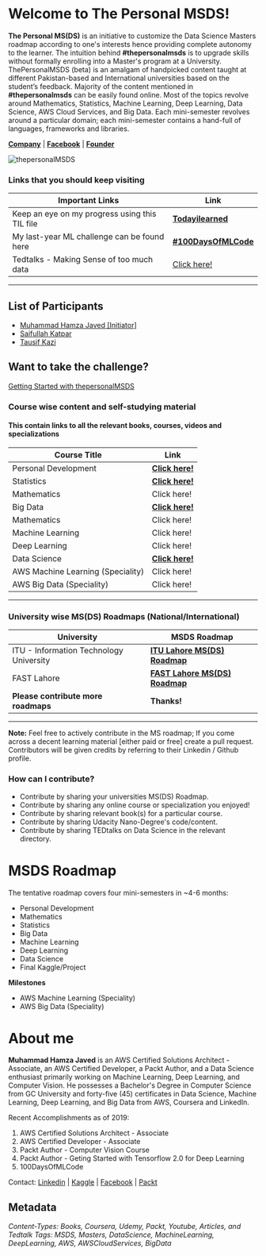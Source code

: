 # Welcome to The Personal MSDS!


**The Personal MS(DS)** is an initiative to customize the Data Science Masters roadmap according to one's interests hence providing complete autonomy to the learner. The intuition behind **#thepersonalmsds** is to upgrade skills without formally enrolling into a Master's program at a University. ThePersonalMSDS (beta) is an amalgam of handpicked content taught at different Pakistan-based and International universities based on the student’s feedback. Majority of the content mentioned in **#thepersonalmsds** can be easily found online. Most of the topics revolve around Mathematics, Statistics, Machine Learning, Deep Learning, Data Science, AWS Cloud Services, and Big Data. Each mini-semester revolves around a particular domain; each mini-semester contains a hand-full of languages, frameworks and libraries.

[**Company**](https://www.linkedin.com/company/thepersonalmsds/) | [**Facebook**](https://lnkd.in/fXfJczp)
| [**Founder**](https://www.linkedin.com/in/muhammadhamzajaved/)

![thepersonalMSDS](https://github.com/mhjhamza/thepersonalmsds/blob/master/cover.jpg "So, thepersonalMSDS Begins!")


### Links that you should keep visiting
| Important Links | Link |
| -- | -- | 
| Keep an eye on my progress using this TIL file | [**Todayilearned**](https://github.com/mhjhamza/thepersonalmsds/blob/master/todayilearned.md)
| My last-year ML challenge can be found here | [**#100DaysOfMLCode**](https://github.com/mhjhamza/100DaysOfMLCode)
| Tedtalks - Making Sense of too much data | [Click here!](https://www.ted.com/playlists/56/making_sense_of_too_much_data) |
--------------------------------------

## List of Participants

- [Muhammad Hamza Javed [Initiator]](https://www.linkedin.com/in/muhammadhamzajaved/)
- [Saifullah Katpar](https://www.linkedin.com/in/saifullahkatpar)
- [Tausif Kazi](https://www.linkedin.com/in/tausifkazi/)

## Want to take the challenge?

[Getting Started with thepersonalMSDS](https://github.com/mhjhamza/thepersonalmsds/blob/master/How-to-Start/Getting-Started.md)

### Course wise content and self-studying material
#### This contain links to all the relevant books, courses, videos and specializations
| Course Title | Link |
| -- | -- | 
| Personal Development |  [**Click here!**](https://github.com/mhjhamza/thepersonalmsds/blob/master/Course-wise-roadmaps/PersonalDevelopment.md)
| Statistics | [**Click here!**](https://github.com/mhjhamza/thepersonalmsds/blob/master/Course-wise-roadmaps/Statistics.md)
| Mathematics | Click here!|
| Big Data | [**Click here!**](https://github.com/mhjhamza/thepersonalmsds/blob/master/Course-wise-roadmaps/BigData.md)
| Mathematics | Click here!|
| Machine Learning | Click here!|
| Deep Learning | Click here!|
| Data Science | [**Click here!**](https://github.com/mhjhamza/thepersonalmsds/blob/master/Course-wise-roadmaps/DataScience.md)
| AWS Machine Learning (Speciality) | Click here! |
| AWS Big Data (Speciality) | Click here! |

--------------------------------------

### University wise MS(DS) Roadmaps (National/International)
| University | MSDS Roadmap |
| -- | -- | 
| ITU - Information Technology University | [**ITU Lahore MS(DS) Roadmap**](https://github.com/mhjhamza/thepersonalmsds/blob/master/UniversityMSDS-Roadmaps/ITU-Information-Technology-University.md)
| FAST Lahore | [**FAST Lahore MS(DS) Roadmap**](https://github.com/mhjhamza/thepersonalmsds/blob/master/UniversityMSDS-Roadmaps/FAST-MSDS-Roadmap.md)
|  **Please contribute more roadmaps** | **Thanks!**


--------------------------------------
**Note:** Feel free to actively contribute in the MS roadmap; If you come across a decent learning material [either paid or free] create a pull request. Contributors will be given credits by referring to their Linkedin / Github profile.

### How can I contribute?
- Contribute by sharing your universities MS(DS) Roadmap.
- Contribute by sharing any online course or specialization you enjoyed!
- Contribute by sharing relevant book(s) for a particular course.
- Contribute by sharing Udacity Nano-Degree's code/content.
- Contribute by sharing TEDtalks on Data Science in the relevant directory.




# MSDS Roadmap
The tentative roadmap covers four mini-semesters in ~4-6 months:

-   Personal Development
-   Mathematics
-   Statistics
-   Big Data
-   Machine Learning
-   Deep Learning
-   Data Science
-   Final Kaggle/Project

**Milestones**
-   AWS Machine Learning (Speciality)
-   AWS Big Data (Speciality)

# About me
**Muhammad Hamza Javed** is an AWS Certified Solutions Architect - Associate, an AWS Certified Developer, a Packt Author, and a Data Science enthusiast primarily working on Machine Learning, Deep Learning, and Computer Vision. He possesses a Bachelor's Degree in Computer Science from GC University and forty-five (45) certificates in Data Science, Machine Learning, Deep Learning, and Big Data from AWS, Coursera and LinkedIn.

Recent Accomplishments as of 2019:  
1) AWS Certified Solutions Architect - Associate  
2) AWS Certified Developer - Associate  
3) Packt Author - Computer Vision Course  
4) Packt Author - Geting Started with Tensorflow 2.0 for Deep Learning
5) 100DaysOfMLCode


Contact: [Linkedin](http://linkedin.com/in/MuhammadHamzaJaved) | [Kaggle](https://www.kaggle.com/hamzajaved) | [Facebook](https://facebook.com/mhjhamza) | [Packt](https://www.packtpub.com/authors/muhammad-hamza-javed)



## Metadata
*Content-Types: Books, Coursera, Udemy, Packt, Youtube, Articles, and Tedtalk*
*Tags: MSDS, Masters, DataScience, MachineLearning, DeepLearning, AWS, AWSCloudServices, BigData*
